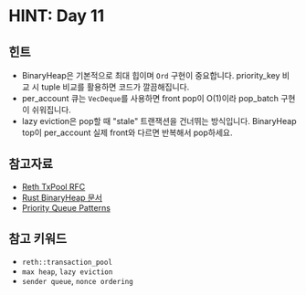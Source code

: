 # HINT: Day 11

## 힌트
- BinaryHeap은 기본적으로 최대 힙이며 `Ord` 구현이 중요합니다. priority_key 비교 시 tuple 비교를 활용하면 코드가 깔끔해집니다.
- per_account 큐는 `VecDeque`를 사용하면 front pop이 O(1)이라 pop_batch 구현이 쉬워집니다.
- lazy eviction은 pop할 때 "stale" 트랜잭션을 건너뛰는 방식입니다. BinaryHeap top이 per_account 실제 front와 다르면 반복해서 pop하세요.

## 참고자료
- [Reth TxPool RFC](https://github.com/paradigmxyz/reth/blob/main/docs/design/txpool.md)
- [Rust BinaryHeap 문서](https://doc.rust-lang.org/std/collections/struct.BinaryHeap.html)
- [Priority Queue Patterns](https://www.cs.princeton.edu/courses/archive/fall03/cs126/assignments/priority.html)

## 참고 키워드
- `reth::transaction_pool`
- `max heap`, `lazy eviction`
- `sender queue`, `nonce ordering`
